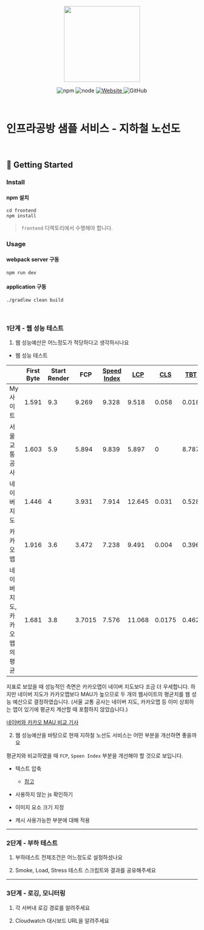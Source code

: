 <p align="center">
    <img width="200px;" src="https://raw.githubusercontent.com/woowacourse/atdd-subway-admin-frontend/master/images/main_logo.png"/>
</p>
<p align="center">
  <img alt="npm" src="https://img.shields.io/badge/npm-%3E%3D%205.5.0-blue">
  <img alt="node" src="https://img.shields.io/badge/node-%3E%3D%209.3.0-blue">
  <a href="https://edu.nextstep.camp/c/R89PYi5H" alt="nextstep atdd">
    <img alt="Website" src="https://img.shields.io/website?url=https%3A%2F%2Fedu.nextstep.camp%2Fc%2FR89PYi5H">
  </a>
  <img alt="GitHub" src="https://img.shields.io/github/license/next-step/atdd-subway-service">
</p>

<br>

# 인프라공방 샘플 서비스 - 지하철 노선도

<br>

## 🚀 Getting Started

### Install
#### npm 설치
```
cd frontend
npm install
```
> `frontend` 디렉토리에서 수행해야 합니다.

### Usage
#### webpack server 구동
```
npm run dev
```
#### application 구동
```
./gradlew clean build
```
<br>


### 1단계 - 웹 성능 테스트
1. 웹 성능예산은 어느정도가 적당하다고 생각하시나요

- 웹 성능 테스트

|          | First Byte | Start Render | FCP    | [Speed Index](https://docs.webpagetest.org/metrics/speedindex/) | [LCP](https://www.webpagetest.org/vitals.php?test=220622_BiDc7X_EFY&run=2&cached=0#lcp) | [CLS](https://www.webpagetest.org/vitals.php?test=220622_BiDc7X_EFY&run=2&cached=0#cls) | [TBT](https://www.webpagetest.org/vitals.php?test=220622_BiDc7X_EFY&run=2&cached=0#tbt) | Total Bytes |
|----------| ---------- | ------------ | ------ | ------------------------------------------------------------ | ------------------------------------------------------------ | ------------------------------------------------------------ | ------------------------------------------------------------ | ----------- |
| My 사이트                   | 1.591 | 9.3  | 9.269  | 9.328 | 9.518  | 0.058  | 0.018 | 2,462  |
| 서울 교통 공사              | 1.603 | 5.9  | 5.894  | 9.839 | 5.897  | 0      | 8.787 | 1,064  |
| 네이버 지도                 | 1.446 | 4    | 3.931  | 7.914 | 12.645 | 0.031  | 0.528 | 990    |
| 카카오맵                    | 1.916 | 3.6  | 3.472  | 7.238 | 9.491  | 0.004  | 0.396 | 1,403  |
| 네이버 지도, 카카오맵의 평균 | 1.681 | 3.8  | 3.7015 | 7.576 | 11.068 | 0.0175 | 0.462 | 1196.5 |

지표로 보았을 때 성능적인 측면은 카카오맵이 네이버 지도보다 조금 더 우세합니다. 
하지만 네이버 지도가 카카오맵보다 MAU가 높으므로 두 개의 웹사이트의 평균치를 웹 성능 예산으로 결정하였습니다.
(서울 교통 공사는 네이버 지도, 카카오맵 등 이미 상회하는 앱이 있기에 평균치 계산할 때 포함하지 않았습니다.)

[네이버와 카카오 MAU 비교 기사](https://www.techm.kr/news/articleView.html?idxno=73273)

2. 웹 성능예산을 바탕으로 현재 지하철 노선도 서비스는 어떤 부분을 개선하면 좋을까요

평균치와 비교하였을 때 `FCP`, `Speen Index` 부분을 개선해야 할 것으로 보입니다.
- 텍스트 압축
  - [참고](https://gitabout.com/18)

- 사용하지 않는 js 확인하기
- 이미지 요소 크기 지정 
- 캐시 사용가능한 부분에 대해 적용 

---

### 2단계 - 부하 테스트 
1. 부하테스트 전제조건은 어느정도로 설정하셨나요

2. Smoke, Load, Stress 테스트 스크립트와 결과를 공유해주세요

---

### 3단계 - 로깅, 모니터링
1. 각 서버내 로깅 경로를 알려주세요

2. Cloudwatch 대시보드 URL을 알려주세요
